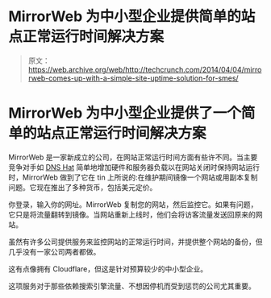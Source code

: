 # MirrorWeb 为中小型企业提供简单的站点正常运行时间解决方案 

> 原文：<https://web.archive.org/web/http://techcrunch.com/2014/04/04/mirrorweb-comes-up-with-a-simple-site-uptime-solution-for-smes/>

# MirrorWeb 为中小型企业提供了一个简单的站点正常运行时间解决方案

MirrorWeb 是一家新成立的公司，在网站正常运行时间方面有些许不同。当主要竞争对手如 [DNS Hat](https://web.archive.org/web/20230129090129/http://www.dnshat.com/) 简单地增加硬件和服务器负载以在网站关闭时保持网站运行时，MirrorWeb 做到了它在 tin 上所说的:在维护期间镜像一个网站或用副本复制问题。它现在推出了多种货币，包括美元定价。

你登录，输入你的网址。MirrorWeb 复制您的网站，然后监控它。如果有问题，它只是将流量翻转到镜像。当网站重新上线时，他们会将访客流量发送回原来的网站。

虽然有许多公司提供服务来监控网站的正常运行时间，并提供整个网站的备份，但几乎没有一家公司两者都做。

这有点像拥有 Cloudflare，但这是针对预算较少的中小型企业。

这项服务对于那些依赖搜索引擎流量、不想因停机而受到惩罚的公司尤其重要。